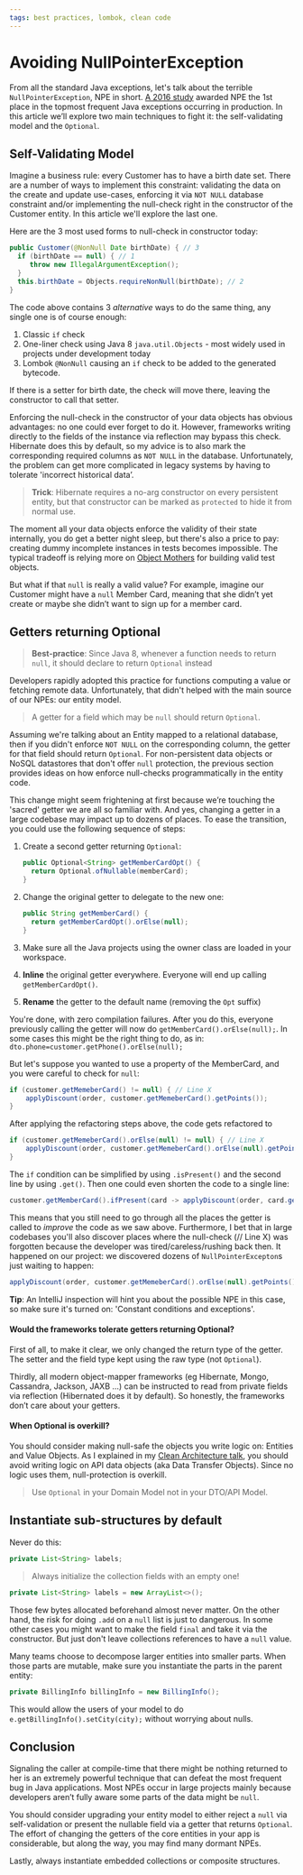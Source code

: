 ```yaml
---
tags: best practices, lombok, clean code 
---
```

# Avoiding NullPointerException
From all the standard Java exceptions, let's talk about the terrible `NullPointerException`, NPE in short. [A 2016 study](https://www.overops.com/blog/the-top-10-exceptions-types-in-production-java-applications-based-on-1b-events/) awarded NPE the 1st place in the topmost frequent Java exceptions occurring in production. In this article we’ll explore two main techniques to fight it: the self-validating model and the `Optional`.

## Self-Validating Model    

Imagine a business rule: every Customer has to have a birth date set. There are a number of ways to implement this constraint: validating the data on the create and update use-cases, enforcing it via `NOT NULL` database constraint and/or implementing the null-check right in the constructor of the Customer entity. In this article we'll explore the last one.

Here are the 3 most used forms to null-check in constructor today:
```java
public Customer(@NonNull Date birthDate) { // 3
  if (birthDate == null) { // 1
     throw new IllegalArgumentException();
  }
  this.birthDate = Objects.requireNonNull(birthDate); // 2
}
```

The code above contains 3 _alternative_ ways to do the same thing, any single one is of course enough:
1. Classic `if` check
2. One-liner check using Java 8 `java.util.Objects` - most widely used in projects under development today
3. Lombok `@NonNull` causing an `if` check to be added to the generated bytecode.

If there is a setter for birth date, the check will move there, leaving the constructor to call that setter. 

Enforcing the null-check in the constructor of your data objects has obvious advantages: no one could ever forget to do it. However, frameworks writing directly to the fields of the instance via reflection may bypass this check. Hibernate does this by default, so my advice is to also mark the corresponding required columns as `NOT NULL` in the database. Unfortunately, the problem can get more complicated in legacy systems by having to tolerate 'incorrect historical data’.

> **Trick**: Hibernate requires a no-arg constructor on every persistent entity, but that constructor can be marked as `protected` to hide it from normal use. 

The moment all your data objects enforce the validity of their state internally, you do get a better night sleep, but there's also a price to pay: creating dummy incomplete instances in tests becomes impossible. The typical tradeoff is relying more on [Object Mothers](https://martinfowler.com/bliki/ObjectMother.html) for building valid test objects.

But what if that `null` is really a valid value? For example, imagine our Customer might have a `null` Member Card, meaning that she didn’t yet create or maybe she didn’t want to sign up for a member card. 

## Getters returning Optional
> **Best-practice**: Since Java 8, whenever a function needs to return `null`, it should declare to return `Optional` instead

Developers rapidly adopted this practice for functions computing a value or fetching remote data. Unfortunately, that didn't helped with the main source of our NPEs: our entity model.

> A getter for a field which may be `null` should return `Optional`.

Assuming we're talking about an Entity mapped to a relational database, then if you didn't enforce `NOT NULL` on the corresponding column, the getter for that field should return `Optional`. For non-persistent data objects or NoSQL datastores that don't offer `null` protection, the previous section provides ideas on how enforce null-checks programmatically in the entity code. 

This change might seem frightening at first because we’re touching the 'sacred' getter we are all so familiar with. And yes, changing a getter in a large codebase may impact up to dozens of places. To ease the transition, you could use the following sequence of steps: 

1. Create a second getter returning `Optional`:
    ```java
    public Optional<String> getMemberCardOpt() {
      return Optional.ofNullable(memberCard);
    }
    ```

2. Change the original getter to delegate to the new one:
    ```java
    public String getMemberCard() {
      return getMemberCardOpt().orElse(null);
    }
    ```

3. Make sure all the Java projects using the owner class are loaded in your workspace.
3. **Inline** the original getter everywhere. Everyone will end up calling `getMemberCardOpt()`.
4. **Rename** the getter to the default name (removing the `Opt` suffix)

You're done, with zero compilation failures. After you do this, everyone previously calling the getter will now do `getMemberCard().orElse(null);`. In some cases this might be the right thing to do, as in: `dto.phone=customer.getPhone().orElse(null);`

But let's suppose you wanted to use a property of the MemberCard, and you were careful to check for `null`:
```java
if (customer.getMemeberCard() != null) { // Line X
    applyDiscount(order, customer.getMemeberCard().getPoints());
}
```
After applying the refactoring steps above, the code gets refactored to 
```java
if (customer.getMemeberCard().orElse(null) != null) { // Line X
    applyDiscount(order, customer.getMemeberCard().orElse(null).getPoints());
}
```
The `if` condition can be simplified by using `.isPresent()` and the second line by using `.get()`. Then one could even shorten the code to a single line:
```java
customer.getMemberCard().ifPresent(card -> applyDiscount(order, card.getPoints()));
```
This means that you still need to go through all the places the getter is called to *improve* the code as we saw above. Furthermore, I bet that in large codebases you'll also discover places where the null-check (// Line X) was forgotten because the developer was tired/careless/rushing back then. It happened on our project: we discovered dozens of `NullPointerExcepton`s just waiting to happen:
```java
applyDiscount(order, customer.getMemeberCard().orElse(null).getPoints());
```
**Tip**: An IntelliJ inspection will hint you about the possible NPE in this case, so make sure it's turned on: 'Constant conditions and exceptions'. 

#### Would the frameworks tolerate getters returning Optional? 

First of all, to make it clear, we only changed the return type of the getter. The setter and the field type kept using the raw type (not `Optional`). 


Thirdly, all modern object-mapper frameworks (eg Hibernate, Mongo, Cassandra, Jackson, JAXB ...) can be instructed to read from private fields via reflection (Hibernated does it by default). So honestly, the frameworks don’t care about your getters. 

#### When Optional is overkill?

You should consider making null-safe the objects you write logic on: Entities and Value Objects. As I explained in my [Clean Architecture talk](https://www.youtube.com/watch?v=tMHO7_RLxgQ&list=PLggcOULvfLL_MfFS_O0MKQ5W_6oWWbIw5&index=3), you should avoid writing logic on API data objects (aka Data Transfer Objects). Since no logic uses them, null-protection is overkill. 

> Use `Optional` in your Domain Model not in your DTO/API Model.

## Instantiate sub-structures by default

Never do this:
```java
private List<String> labels;
``` 
> Always initialize the collection fields with an empty one!

```java
private List<String> labels = new ArrayList<>();
```
Those few bytes allocated beforehand almost never matter. On the other hand, the risk for doing `.add` on a `null` list is just to dangerous. In some other cases you might want to make the field `final` and take it via the constructor. But just don't leave collections references to have a `null` value.

Many teams choose to decompose larger entities into smaller parts. When those parts are mutable, make sure you instantiate the parts in the parent entity:
```java
private BillingInfo billingInfo = new BillingInfo();
``` 
This would allow the users of your model to do `e.getBillingInfo().setCity(city);` without worrying about nulls.

## Conclusion
Signaling the caller at compile-time that there might be nothing returned to her is an extremely powerful technique that can defeat the most frequent bug in Java applications. Most NPEs occur in large projects mainly because developers aren’t fully aware some parts of the data might be `null`. 

You should consider upgrading your entity model to either reject a `null` via self-validation or present the nullable field via a getter that returns `Optional`. The effort of changing the getters of the core entities in your app is considerable, but along the way, you may find many dormant NPEs. 

Lastly, always instantiate embedded collections or composite structures.